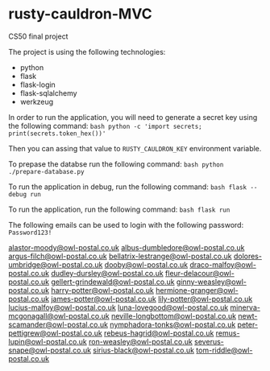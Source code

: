# rusty-cauldron-MVC

CS50 final project

The project is using the following technologies:

- python
- flask
- flask-login
- flask-sqlalchemy
- werkzeug

In order to run the application, you will need to generate a secret key using the following command:
`bash python -c 'import secrets; print(secrets.token_hex())'`

Then you can assing that value to `RUSTY_CAULDRON_KEY` environment variable.

To prepase the databse run the following command:
`bash python ./prepare-database.py`

To run the application in debug, run the following command:
`bash flask --debug run`

To run the application, run the following command:
`bash flask run`

The following emails can be used to login with the following password: `Password123!`

alastor-moody@owl-postal.co.uk
albus-dumbledore@owl-postal.co.uk
argus-filch@owl-postal.co.uk
bellatrix-lestrange@owl-postal.co.uk
dolores-umbridge@owl-postal.co.uk
dooby@owl-postal.co.uk
draco-malfoy@owl-postal.co.uk
dudley-dursley@owl-postal.co.uk
fleur-delacour@owl-postal.co.uk
gellert-grindewald@owl-postal.co.uk
ginny-weasley@owl-postal.co.uk
harry-potter@owl-postal.co.uk
hermione-granger@owl-postal.co.uk
james-potter@owl-postal.co.uk
lily-potter@owl-postal.co.uk
lucius-malfoy@owl-postal.co.uk
luna-lovegood@owl-postal.co.uk
minerva-mcgonagall@owl-postal.co.uk
neville-longbottom@owl-postal.co.uk
newt-scamander@owl-postal.co.uk
nymphadora-tonks@owl-postal.co.uk
peter-pettigrew@owl-postal.co.uk
rebeus-hagrid@owl-postal.co.uk
remus-lupin@owl-postal.co.uk
ron-weasley@owl-postal.co.uk
severus-snape@owl-postal.co.uk
sirius-black@owl-postal.co.uk
tom-riddle@owl-postal.co.uk
